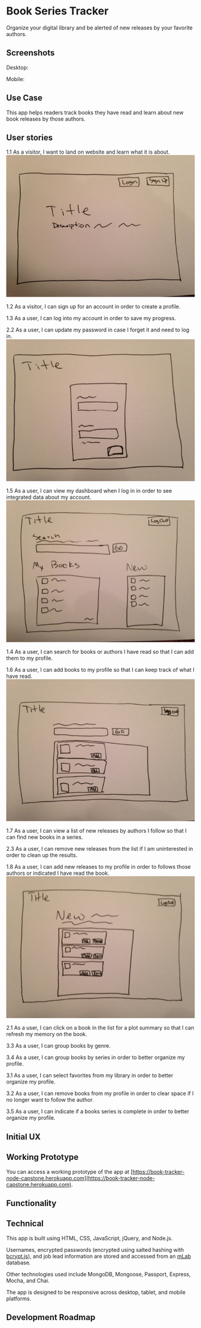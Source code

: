 # Book Series Tracker

Organize your digital library and be alerted of new releases by your favorite authors.

## Screenshots
Desktop:

<!--![Desktop](https://raw.githubusercontent.com/Marjona6/job-get-node-capstone/master/public/img/jobget-screenshot-01.png)-->

Mobile:

<!--![Mobile](https://raw.githubusercontent.com/Marjona6/job-get-node-capstone/master/public/img/jobget-iphone-screenshot-00.jpg)-->

## Use Case
This app helps readers track books they have read and learn about new book releases by those authors.

## User stories
1.1 As a visitor, I want to land on website and learn what it is about.
![Wireframe](https://github.com/EGrebowski/book-series-tracker-node-capstone/blob/master/github-images/user-story-1.JPG)

1.2 As a visitor, I can sign up for an account in order to create a profile.

1.3 As a user, I can log into my account in order to save my progress.

2.2 As a user, I can update my password in case I forget it and need to log in.
![Wireframe](https://github.com/EGrebowski/book-series-tracker-node-capstone/blob/master/github-images/user-story-2.JPG)

1.5 As a user, I can view my dashboard when I log in in order to see integrated data about my account.
![Wireframe](https://github.com/EGrebowski/book-series-tracker-node-capstone/blob/master/github-images/user-story-3.JPG)

1.4 As a user, I can search for books or authors I have read so that I can add them to my profile.

1.6 As a user, I can add books to my profile so that I can keep track of what I have read.
![Wireframe](https://github.com/EGrebowski/book-series-tracker-node-capstone/blob/master/github-images/user-story-4.JPG)

1.7 As a user, I can view a list of new releases by authors I follow so that I can find new books in a series.

2.3 As a user, I can remove new releases from the list if I am uninterested in order to clean up the results.

1.8 As a user, I can add new releases to my profile in order to follows those authors or indicated I have read the book.
![Wireframe](https://github.com/EGrebowski/book-series-tracker-node-capstone/blob/master/github-images/user-story-5.JPG)

2.1 As a user, I can click on a book in the list for a plot summary so that I can refresh my memory on the book.

3.3 As a user, I can group books by genre.

3.4 As a user, I can group books by series in order to better organize my profile.

3.1 As a user, I can select favorites from my library in order to better organize my profile.

3.2 As a user, I can remove books from my profile in order to clear space if I no longer want to follow the author.

3.5 As a user, I can indicate if a books series is complete in order to better organize my profile.


## Initial UX
<!--![Wireframe](https://raw.githubusercontent.com/Marjona6/job-get-node-capstone/master/public/img/wireframe-01.jpg)-->

## Working Prototype
You can access a working prototype of the app at [https://book-tracker-node-capstone.herokuapp.com](https://book-tracker-node-capstone.herokuapp.com).

## Functionality
<!--
This app is based on the concept of a [funnel system](https://timsstrategy.com/how-to-create-a-job-search-funnel/) as a strategy for organizing a job search. With this app, users can keep their job searches organized from the initial stage of identifying a new lead through six funnel stages:
* New Leads
* Qualified Leads
* Contact/Apply
* Interview
* Offer
* Negotiate

<!--Users create a username and password that is used to sign in and to save and access their personal job leads. As job leads progress through the funnel stages, users can push their job leads along in the app to track the current status of each lead. Users can update information in their job leads or delete them entirely at any stage of the process.-->

<!--
Information that can be added to a job lead includes:
* Position title
* Company name
* Company overview
* Company size
* Position location
* Salary/benefit information
* Job description
* Date of application
* Contact name
* Contact email
* Application materials required (e.g., CV, resume, cover letter)
* Interview date
* Interview follow-up
* Source of lead
* Notes
* Overall desirability rating
-->

## Technical
This app is built using HTML, CSS, JavaScript, jQuery, and Node.js.

Usernames, encrypted passwords (encrypted using salted hashing with [bcrypt.js](https://www.npmjs.com/package/bcryptjs)), and job lead information are stored and accessed from an [mLab](https://mlab.com) database.

Other technologies used include MongoDB, Mongoose, Passport, Express, Mocha, and Chai.

The app is designed to be responsive across desktop, tablet, and mobile platforms.

## Development Roadmap
<!--This app was built for use in my own job search, but I hope other job seekers will find value in it as well. I hope to continually improve the app for a better user experience and a more pleasant job search for all users.-->

<!--
Additional enhancements to the app are expected to include:
* Password reset capability.
* Enhanced security by sending AJAX requests including usernames through the back end only.
* Improved username and password validation to ensure that:
* users cannot use an email address that has already been signed up
* users see an "incorrect password" message if their usernames are correct but passwords are incorrect (they currently see a generic "user does not exist, please sign up" message)
* users must enter a username in email format
* passwords must be of at least a minimum length.
* Improved testing.
* Integration with an automated email service to allow users to receive information and updates regarding the app or job searches in general.
* Integration with a browser extension (yet to be built) that allows users to import data from job postings directly into their JobGet account.
* Allowing users to customize the categories of information they wish to include for their job leads; for example, including two interview stages instead of one.
* Adding drag-and-drop functionality to job leads to move them from one funnel stage to another.
* Fixing bugs and responding to user feedback to make finding your dream job an even better experience.
-->
